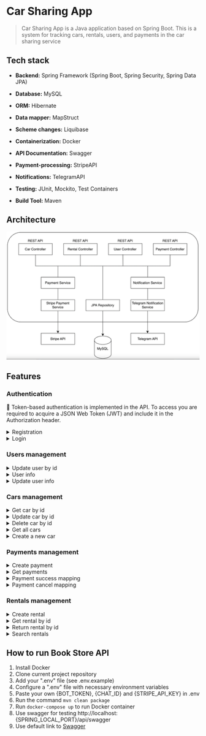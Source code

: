 #  Car Sharing App

> Car Sharing App is a Java application based on Spring Boot. This is a system for tracking cars, 
> rentals, users,  and payments in the car sharing service

##  Tech stack

- **Backend:** Spring Framework (Spring Boot, Spring Security, Spring Data JPA)

- **Database:** MySQL

- **ORM:** Hibernate

- **Data mapper:** MapStruct

- **Scheme changes:** Liquibase

- **Containerization:** Docker

- **API Documentation:** Swagger

- **Payment-processing:** StripeAPI

- **Notifications:** TelegramAPI

- **Testing:** JUnit, Mockito, Test Containers

- **Build Tool:** Maven

## Architecture

![sheme](assets/images/architecture.png)

## Features

### Authentication

🔑 Token-based authentication is implemented in the API. To access you are required to acquire a JSON Web Token (JWT) and include it in the Authorization header.

<details>
  <summary>Registration</summary>

* Endpoint ```/api/auth/registration```
* HTTP Request: POST
* Request Body:
  ``` 
  {
  "email": "string",
  "password": "string",
  "repeatPassword": "string",
  "firstName": "string",
  "lastName": "string"
  }
  ```
* Response: Status Code 200
* Response Body:
  ``` 
  {
  "id": 0,
  "email": "string",
  "firstName": "string",
  "lastName": "string",
  "role": "string"
  }
  ```

</details>

<details>
  <summary>Login</summary>

* Endpoint ```/api/auth/login```
* HTTP Request: POST
* Request Body:
  ``` 
  {
  "email": "string",
  "password": "string"
  }
  ```
* Response: Status Code 200
* Response Body:
  ``` 
  {
  "token": "string"
  }
  ```

</details>

### Users management

<details>
  <summary>Update user by id</summary>

* Endpoint ```/api/users/{userId}/role```
* HTTP Request: PUT
* Response: Status Code 200
* Request Body:
  ```
  {
  "roleName": "MANAGER"
  }
  ```

</details>

<details>
  <summary>User info</summary>

* Endpoint ```/api/users/me```
* HTTP Request: GET
* Response: Status Code 200
* Response Body:
  ```
  {
  "id": 0,
  "email": "string",
  "firstName": "string",
  "lastName": "string",
  "role": "string"
  }
  ```

</details>

<details>
  <summary>Update user info</summary>

* Endpoint ```/api/users/me```
* Request Body:
  ``` 
  {
    "firstName": "string",
    "lastName": "string"
  }
  ```
* HTTP Request: PUT
* Response: Status Code 200
* Response Body:
  ```
  {
    "id": 0,
    "email": "string",
    "firstName": "string",
    "lastName": "string",
    "role": "string"
  }
  ```

</details>


### Cars management

<details>
  <summary>Get car by id</summary>

* Endpoint ```/api/cars/{id}```
* HTTP Request: GET
* Response Body:
  ```
  {
    "id": 0,
    "model": "string",
    "brand": "string",
    "type": "string",
    "inventory": 0,
    "dailyFee": 0
  }
  ```

</details>

<details>
  <summary>Update car by id</summary>

* Endpoint ```/api/cars/{id}```
* HTTP Request: PUT
* Response: Status Code 200
* Response Body:
  ```
  {
    "model": "string",
    "brand": "string",
    "type": "SEDAN",
    "inventory": 0,
    "dailyFee": 0
  }
  ```


</details>

<details>
  <summary>Delete car by id</summary>

* Endpoint ```/api/cars/{id}```
* HTTP Request: DELETE
* Response: Status Code 204


</details>

<details>
  <summary>Get all cars</summary>

* Endpoint ```/api/cars```
* HTTP Request: GET
* Response: Status Code 200
* Response Body:
  ```
  [
    {
      "id": 0,
      "model": "string",
      "brand": "string",
      "type": "string",
      "inventory": 0,
      "dailyFee": 0
    }
  ]
  ```


</details>

<details>
  <summary>Create a new car</summary>

* Endpoint ```/api/cars```
* HTTP Request: POST
* Request Body:
  ```
  {
    "model": "string",
    "brand": "string",
    "type": "SEDAN",
    "inventory": 0,
    "dailyFee": 0
  }
  ```
* Response Body
* Response: Status Code 201
  ```
  {
    "id": 0,
    "model": "string",
    "brand": "string",
    "type": "string",
    "inventory": 0,
    "dailyFee": 0
  }
  ```

</details>

### Payments management

<details>
  <summary>Create payment</summary>

* Endpoint ```/api/payments```
* HTTP Request: POST
* Request Body:
  ```
  {
    "rentalId": 0,
    "paymentType": "PAYMENT"
  }
  ```
* Response Status Code 201
* Response Body:
  ```
  {
    "id": 0,
    "sessionUrl": "string",
    "sessionId": "string",
    "status": "PENDING",
    "type": "PAYMENT",
    "amountToPay": 0,
    "rentalId": 0
  }
  ```

</details>

<details>
  <summary>Get payments</summary>

* Endpoint ```/api/payments```
* HTTP Request: GET
* Response Body:
  ```
  [
    {
      "id": 0,
      "sessionUrl": "string",
      "sessionId": "string",
      "status": "PENDING",
      "type": "PAYMENT",
      "amountToPay": 0,
      "rentalId": 0
    }
  ]
  ```

</details>

<details>
  <summary>Payment success mapping</summary>

* Endpoint ```/api/payments/success```
* HTTP Request: GET
* Response Body:
  ```
  {
    "message": "string"
  }
  ```

</details>

<details>
  <summary>Payment cancel mapping</summary>

* Endpoint ```/api/payments/cancel```
* HTTP Request: GET
* Response Body:
  ```
  {
    "message": "string",
    "sessionUrl": "string"
  }
  ```

</details>

### Rentals management

<details>
  <summary>Create rental</summary>

* Endpoint ```/api/rentals```
* HTTP Request: POST
* Request Body:
  ```
  {
    "carId": 0,
    "returnDate": "2024-05-20"
  }
  ```
* Response Status Code 201
* Response Body:
  ```
  {
    "id": 0,
    "rentalDate": "2024-05-20",
    "returnDate": "2024-05-20",
    "actualReturnDate": "2024-05-20",
    "car": {
      "id": 0,
      "model": "string",
      "brand": "string",
      "type": "string",
      "inventory": 0,
      "dailyFee": 0
    }
  }
  ```

</details>

<details>
  <summary>Get rental by id</summary>

* Endpoint ```/api/rentals/{id}```
* HTTP Request: GET
* Response Body:
  ```
  {
    "id": 0,
    "rentalDate": "2024-05-20",
    "returnDate": "2024-05-20",
    "actualReturnDate": "2024-05-20",
    "car": {
      "id": 0,
      "model": "string",
      "brand": "string",
      "type": "string",
      "inventory": 0,
      "dailyFee": 0
    }
  }
  ```

</details>

<details>
  <summary>Return rental by id</summary>

* Endpoint ```/api/rentals/{id}/return```
* HTTP Request: GET
* Response Body:
  ```
  {
    "id": 0,
    "rentalDate": "2024-05-20",
    "returnDate": "2024-05-20",
    "actualReturnDate": "2024-05-20",
    "car": {
      "id": 0,
      "model": "string",
      "brand": "string",
      "type": "string",
      "inventory": 0,
      "dailyFee": 0
    }
  }
  ```

</details>

<details>
  <summary>Search rentals</summary>

* Endpoint ```/api/payments/cancel```
* HTTP Request: GET
* Request Body:
  ```
  {
    "user_id": "string",
    "is_active": "string"
  }
  ```
* Response Status Code 200
* Response Body:
  ```
  [
    {
      "id": 0,
      "rentalDate": "2024-05-20",
      "returnDate": "2024-05-20",
      "actualReturnDate": "2024-05-20",
      "car": {
        "id": 0,
        "model": "string",
        "brand": "string",
        "type": "string",
        "inventory": 0,
        "dailyFee": 0
      }
    }
  ]
  ```

</details>

##  How to run Book Store API

1) Install Docker
2) Clone current project repository
3) Add your ".env" file (see .env.example)
4) Configure a ".env" file with necessary environment variables 
5) Paste your own {BOT_TOKEN}, {CHAT_ID} and {STRIPE_API_KEY} in .env
6) Run the command ```mvn clean package```
7) Run ```docker-compose up``` to run Docker container
8) Use swagger for testing http://localhost:{SPRING_LOCAL_PORT}/api/swagger
9) Use default link to [Swagger](http://localhost:8081/api/swagger) 
